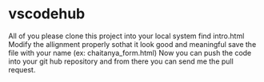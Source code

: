 # vscodehub
All of you please clone this project into your local system
find intro.html 
Modify the allignment properly sothat it look good and meaningful 
save the file with your name (ex: chaitanya_form.html)
Now you can push the code into your git hub repository and from there you can send me the pull request.
